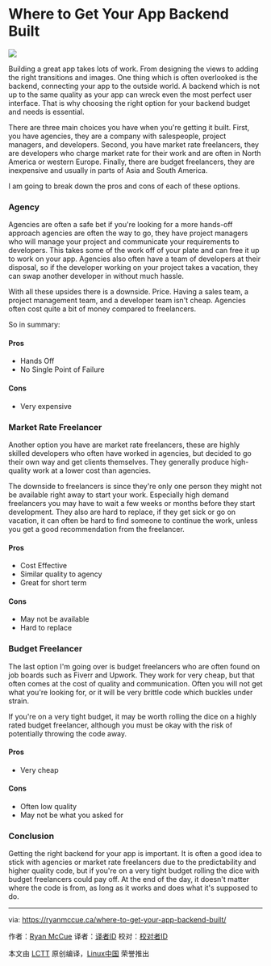 Where to Get Your App Backend Built
======

![](https://ryanmccue.ca/content/images/2017/12/Copy-of-Copy-of-Copy-of-Copy-of-Copy-of-Copy-of-Electric-Love.png)

Building a great app takes lots of work. From designing the views to adding the right transitions and images. One thing which is often overlooked is the backend, connecting your app to the outside world. A backend which is not up to the same quality as your app can wreck even the most perfect user interface. That is why choosing the right option for your backend budget and needs is essential.

There are three main choices you have when you're getting it built. First, you have agencies, they are a company with salespeople, project managers, and developers. Second, you have market rate freelancers, they are developers who charge market rate for their work and are often in North America or western Europe. Finally, there are budget freelancers, they are inexpensive and usually in parts of Asia and South America.

I am going to break down the pros and cons of each of these options.

### Agency

Agencies are often a safe bet if you're looking for a more hands-off approach agencies are often the way to go, they have project managers who will manage your project and communicate your requirements to developers. This takes some of the work off of your plate and can free it up to work on your app. Agencies also often have a team of developers at their disposal, so if the developer working on your project takes a vacation, they can swap another developer in without much hassle.

With all these upsides there is a downside. Price. Having a sales team, a project management team, and a developer team isn't cheap. Agencies often cost quite a bit of money compared to freelancers.

So in summary:

#### Pros

  * Hands Off
  * No Single Point of Failure



#### Cons

  * Very expensive



### Market Rate Freelancer

Another option you have are market rate freelancers, these are highly skilled developers who often have worked in agencies, but decided to go their own way and get clients themselves. They generally produce high-quality work at a lower cost than agencies.

The downside to freelancers is since they're only one person they might not be available right away to start your work. Especially high demand freelancers you may have to wait a few weeks or months before they start development. They also are hard to replace, if they get sick or go on vacation, it can often be hard to find someone to continue the work, unless you get a good recommendation from the freelancer.

#### Pros

  * Cost Effective
  * Similar quality to agency
  * Great for short term



#### Cons

  * May not be available
  * Hard to replace



### Budget Freelancer

The last option I'm going over is budget freelancers who are often found on job boards such as Fiverr and Upwork. They work for very cheap, but that often comes at the cost of quality and communication. Often you will not get what you're looking for, or it will be very brittle code which buckles under strain.

If you're on a very tight budget, it may be worth rolling the dice on a highly rated budget freelancer, although you must be okay with the risk of potentially throwing the code away.

#### Pros

  * Very cheap



#### Cons

  * Often low quality
  * May not be what you asked for



### Conclusion

Getting the right backend for your app is important. It is often a good idea to stick with agencies or market rate freelancers due to the predictability and higher quality code, but if you're on a very tight budget rolling the dice with budget freelancers could pay off. At the end of the day, it doesn't matter where the code is from, as long as it works and does what it's supposed to do.


--------------------------------------------------------------------------------

via: https://ryanmccue.ca/where-to-get-your-app-backend-built/

作者：[Ryan McCue][a]
译者：[译者ID](https://github.com/译者ID)
校对：[校对者ID](https://github.com/校对者ID)

本文由 [LCTT](https://github.com/LCTT/TranslateProject) 原创编译，[Linux中国](https://linux.cn/) 荣誉推出

[a]:https://ryanmccue.ca/author/ryan/
